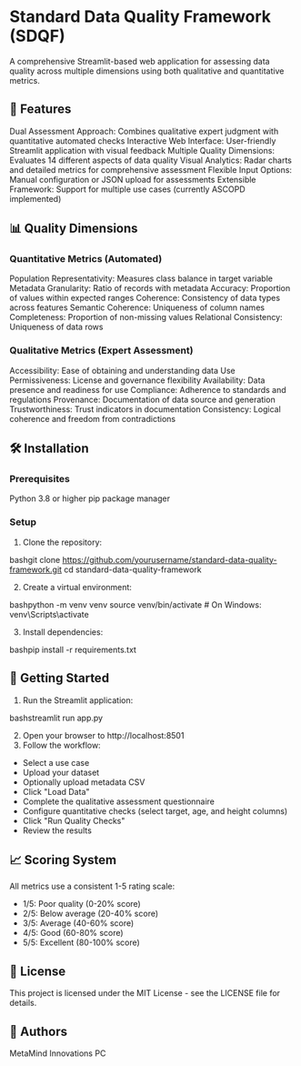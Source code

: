 # Standard Data Quality Framework (SDQF)
A comprehensive Streamlit-based web application for assessing data quality across multiple dimensions using both qualitative and quantitative metrics.
## 🚀 Features

Dual Assessment Approach: Combines qualitative expert judgment with quantitative automated checks
Interactive Web Interface: User-friendly Streamlit application with visual feedback
Multiple Quality Dimensions: Evaluates 14 different aspects of data quality
Visual Analytics: Radar charts and detailed metrics for comprehensive assessment
Flexible Input Options: Manual configuration or JSON upload for assessments
Extensible Framework: Support for multiple use cases (currently ASCOPD implemented)

## 📊 Quality Dimensions
### Quantitative Metrics (Automated)

Population Representativity: Measures class balance in target variable
Metadata Granularity: Ratio of records with metadata
Accuracy: Proportion of values within expected ranges
Coherence: Consistency of data types across features
Semantic Coherence: Uniqueness of column names
Completeness: Proportion of non-missing values
Relational Consistency: Uniqueness of data rows

### Qualitative Metrics (Expert Assessment)

Accessibility: Ease of obtaining and understanding data
Use Permissiveness: License and governance flexibility
Availability: Data presence and readiness for use
Compliance: Adherence to standards and regulations
Provenance: Documentation of data source and generation
Trustworthiness: Trust indicators in documentation
Consistency: Logical coherence and freedom from contradictions

## 🛠️ Installation
### Prerequisites

Python 3.8 or higher
pip package manager

### Setup

1. Clone the repository:

bashgit clone https://github.com/yourusername/standard-data-quality-framework.git
cd standard-data-quality-framework

2. Create a virtual environment:

bashpython -m venv venv
source venv/bin/activate  # On Windows: venv\Scripts\activate

3. Install dependencies:

bashpip install -r requirements.txt

## 🚦 Getting Started

1. Run the Streamlit application:

bashstreamlit run app.py

2. Open your browser to http://localhost:8501
3. Follow the workflow:

- Select a use case 
- Upload your dataset
- Optionally upload metadata CSV
- Click "Load Data"
- Complete the qualitative assessment questionnaire
- Configure quantitative checks (select target, age, and height columns)
- Click "Run Quality Checks"
- Review the results


## 📈 Scoring System
All metrics use a consistent 1-5 rating scale:

- 1/5: Poor quality (0-20% score)
- 2/5: Below average (20-40% score)
- 3/5: Average (40-60% score)
- 4/5: Good (60-80% score)
- 5/5: Excellent (80-100% score)


## 📜 License
This project is licensed under the MIT License - see the LICENSE file for details.
## 👥 Authors

MetaMind Innovations PC